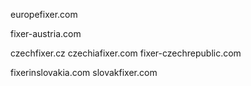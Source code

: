 europefixer.com 

fixer-austria.com 

czechfixer.cz 
czechiafixer.com 
fixer-czechrepublic.com 

fixerinslovakia.com 
slovakfixer.com  
